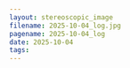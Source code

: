 ```yaml
---
layout: stereoscopic_image
filename: 2025-10-04_log.jpg
pagename: 2025-10-04_log
date: 2025-10-04
tags:
---
```

